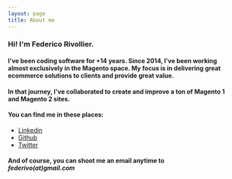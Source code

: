 ```yaml
---
layout: page
title: About me 
---
```


### Hi! I'm Federico Rivollier. 

#### I've been coding software for +14 years. Since 2014, I've been working almost exclusively in the Magento space. My focus is in delivering great ecommerce solutions to clients and provide great value. 

#### In that journey, I've collaborated to create and improve a ton of Magento 1 and Magento 2 sites.

#### You can find me in these places:

- [Linkedin](https://www.linkedin.com/in/federicorivollier/)
- [Github](http://www.github.com/federivo)
- [Twitter](http://twitter.com/federivo)

#### And of course, you can shoot me an email anytime to *federivo(at)gmail.com*

